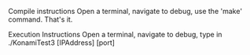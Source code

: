 Compile instructions
Open a terminal, navigate to debug, use the 'make' command.
That's it.

Execution Instructions
Open a terminal, navigate to debug, type in ./KonamiTest3 [IPAddress] [port]
